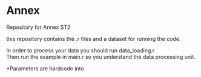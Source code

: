 # Annex
Repository for Annex ST2

this repository contains the .r files and a dataset for running the code.

In order to process your data you should  run  data_loading.r  
Then run the example in main.r so you understand the data processing unit.

*Parameters are hardcode into 
